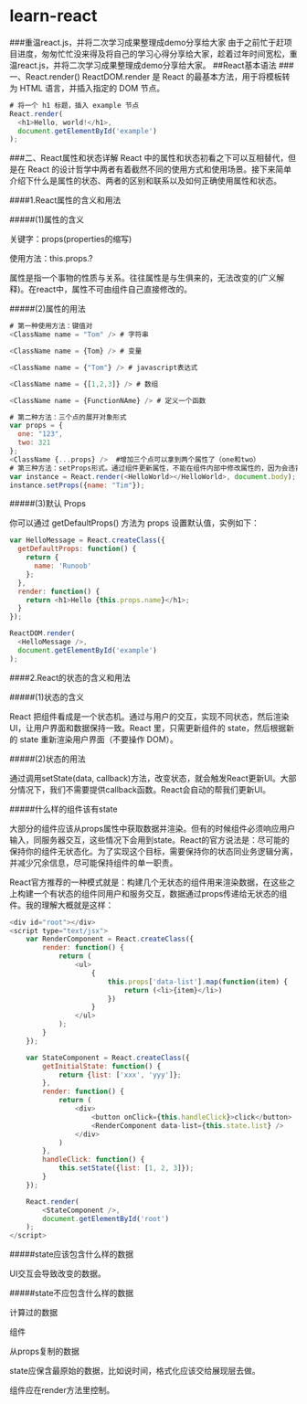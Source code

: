# learn-react
###重温react.js，并将二次学习成果整理成demo分享给大家
由于之前忙于赶项目进度，匆匆忙忙没来得及将自己的学习心得分享给大家，趁着过年时间宽松，重温react.js，并将二次学习成果整理成demo分享给大家。
##React基本语法
###一、React.render()
ReactDOM.render 是 React 的最基本方法，用于将模板转为 HTML 语言，并插入指定的 DOM 节点。
```js
# 将一个 h1 标题，插入 example 节点
React.render(
  <h1>Hello, world!</h1>,
  document.getElementById('example')
);
```
###二、React属性和状态详解
React 中的属性和状态初看之下可以互相替代，但是在 React 的设计哲学中两者有着截然不同的使用方式和使用场景。接下来简单介绍下什么是属性的状态、两者的区别和联系以及如何正确使用属性和状态。

####1.React属性的含义和用法

#####(1)属性的含义

关键字：props(properties的缩写)

使用方法：this.props.?

属性是指一个事物的性质与关系。往往属性是与生俱来的，无法改变的(广义解释)。在react中，属性不可由组件自己直接修改的。

#####(2)属性的用法

```js
# 第一种使用方法：键值对
<ClassName name = "Tom" /> # 字符串

<ClassName name = {Tom} /> # 变量

<ClassName name = {"Tom"} /> # javascript表达式

<ClassName name = {[1,2,3]} /> # 数组

<ClassName name = {FunctionNAme} /> # 定义一个函数

# 第二种方法：三个点的展开对象形式
var props = {
  one: "123",
  two: 321
};
<ClassName {...props} />  #增加三个点可以拿到两个属性了（one和two）
# 第三种方法：setProps形式。通过组件更新属性，不能在组件内部中修改属性的，因为会违背组件设计原则（尽量避免）
var instance = React.render(<HelloWorld></HelloWorld>, document.body);
instance.setProps({name: "Tim"});
```
#####(3)默认 Props

你可以通过 getDefaultProps() 方法为 props 设置默认值，实例如下：
```js
var HelloMessage = React.createClass({
  getDefaultProps: function() {
    return {
      name: 'Runoob'
    };
  },
  render: function() {
    return <h1>Hello {this.props.name}</h1>;
  }
});

ReactDOM.render(
  <HelloMessage />,
  document.getElementById('example')
);
```

####2.React的状态的含义和用法

#####(1)状态的含义

React 把组件看成是一个状态机。通过与用户的交互，实现不同状态，然后渲染 UI，让用户界面和数据保持一致。React 里，只需更新组件的 state，然后根据新的 state 重新渲染用户界面（不要操作 DOM）。

#####(2)状态的用法

通过调用setState(data, callback)方法，改变状态，就会触发React更新UI。大部分情况下，我们不需要提供callback函数。React会自动的帮我们更新UI。

#####什么样的组件该有state

大部分的组件应该从props属性中获取数据并渲染。但有的时候组件必须响应用户输入，同服务器交互，这些情况下会用到state。React的官方说法是：尽可能的保持你的组件无状态化。为了实现这个目标，需要保持你的状态同业务逻辑分离，并减少冗余信息，尽可能保持组件的单一职责。

React官方推荐的一种模式就是：构建几个无状态的组件用来渲染数据，在这些之上构建一个有状态的组件同用户和服务交互，数据通过props传递给无状态的组件。我的理解大概就是这样：
```js
<div id="root"></div>
<script type="text/jsx">
    var RenderComponent = React.createClass({
        render: function() {
            return (
                <ul>
                    {
                        this.props['data-list'].map(function(item) {
                            return (<li>{item}</li>)
                        })
                    }
                </ul>
            );
        }
    });

    var StateComponent = React.createClass({
        getInitialState: function() {
            return {list: ['xxx', 'yyy']};
        },
        render: function() {
            return (
                <div>
                    <button onClick={this.handleClick}>click</button>
                    <RenderComponent data-list={this.state.list} />
                </div>
            )
        },
        handleClick: function() {
            this.setState({list: [1, 2, 3]});
        }
    }); 

    React.render(
        <StateComponent />,
        document.getElementById('root')
    );
</script>
```

#####state应该包含什么样的数据

UI交互会导致改变的数据。

#####state不应包含什么样的数据

计算过的数据

组件

从props复制的数据

state应保含最原始的数据，比如说时间，格式化应该交给展现层去做。

组件应在render方法里控制。
